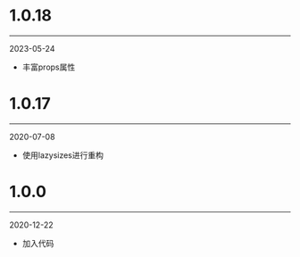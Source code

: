 # 1.0.18

***

2023-05-24

* 丰富props属性

# 1.0.17

***

2020-07-08

* 使用lazysizes进行重构

# 1.0.0

***

2020-12-22

* 加入代码
